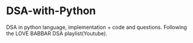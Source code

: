 # DSA-with-Python
DSA in python language, implementation + code and questions. Following the LOVE BABBAR DSA playlist(Youtube).
